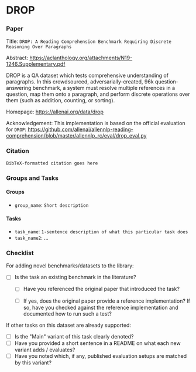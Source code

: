 # DROP

### Paper

Title: `DROP: A Reading Comprehension Benchmark Requiring Discrete Reasoning Over Paragraphs`

Abstract: https://aclanthology.org/attachments/N19-1246.Supplementary.pdf

DROP is a QA dataset which tests comprehensive understanding of paragraphs. In
this crowdsourced, adversarially-created, 96k question-answering benchmark, a
system must resolve multiple references in a question, map them onto a paragraph,
and perform discrete operations over them (such as addition, counting, or sorting).

Homepage: https://allenai.org/data/drop

Acknowledgement: This implementation is based on the official evaluation for `DROP`:
https://github.com/allenai/allennlp-reading-comprehension/blob/master/allennlp_rc/eval/drop_eval.py

### Citation

```
BibTeX-formatted citation goes here
```

### Groups and Tasks

#### Groups

* `group_name`: `Short description`

#### Tasks

* `task_name`: `1-sentence description of what this particular task does`
* `task_name2`: ...

### Checklist

For adding novel benchmarks/datasets to the library:
* [ ] Is the task an existing benchmark in the literature?
  * [ ] Have you referenced the original paper that introduced the task?
  * [ ] If yes, does the original paper provide a reference implementation? If so, have you checked against the reference implementation and documented how to run such a test?


If other tasks on this dataset are already supported:
* [ ] Is the "Main" variant of this task clearly denoted?
* [ ] Have you provided a short sentence in a README on what each new variant adds / evaluates?
* [ ] Have you noted which, if any, published evaluation setups are matched by this variant?
